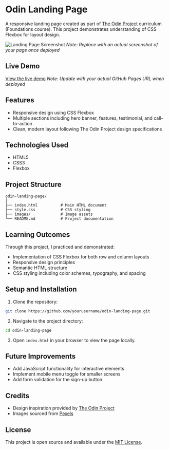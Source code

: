 # Odin Landing Page

A responsive landing page created as part of [The Odin Project](https://www.theodinproject.com/) curriculum (Foundations course). This project demonstrates understanding of CSS Flexbox for layout design.

![Landing Page Screenshot](/path/to/screenshot.png)
*Note: Replace with an actual screenshot of your page once deployed*

## Live Demo

[View the live demo](https://yourusername.github.io/odin-landing-page/) 
*Note: Update with your actual GitHub Pages URL when deployed*

## Features

- Responsive design using CSS Flexbox
- Multiple sections including hero banner, features, testimonial, and call-to-action
- Clean, modern layout following The Odin Project design specifications

## Technologies Used

- HTML5
- CSS3
- Flexbox

## Project Structure

```
odin-landing-page/
│
├── index.html          # Main HTML document
├── style.css           # CSS styling
├── images/             # Image assets
└── README.md           # Project documentation
```

## Learning Outcomes

Through this project, I practiced and demonstrated:
- Implementation of CSS Flexbox for both row and column layouts
- Responsive design principles
- Semantic HTML structure
- CSS styling including color schemes, typography, and spacing

## Setup and Installation

1. Clone the repository:
```bash
git clone https://github.com/yourusername/odin-landing-page.git
```

2. Navigate to the project directory:
```bash
cd odin-landing-page
```

3. Open `index.html` in your browser to view the page locally.

## Future Improvements

- Add JavaScript functionality for interactive elements
- Implement mobile menu toggle for smaller screens
- Add form validation for the sign-up button

## Credits

- Design inspiration provided by [The Odin Project](https://www.theodinproject.com/)
- Images sourced from [Pexels](https://www.pexels.com/)

## License

This project is open source and available under the [MIT License](LICENSE).